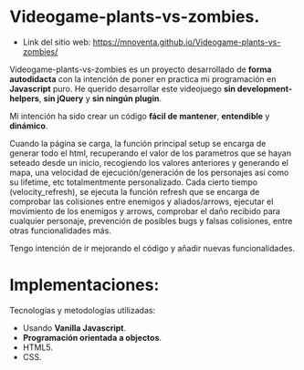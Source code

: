 # Videogame-plants-vs-zombies.
- Link del sitio web: https://mnoventa.github.io/Videogame-plants-vs-zombies/

Videogame-plants-vs-zombies es un proyecto desarrollado de **forma autodidacta** con la intención de poner en practica mi programación en **Javascript** puro.
He querido desarrollar este videojuego **sin development-helpers**, **sin jQuery** y **sin ningún plugin**.

Mi intención ha sido crear un código **fácil de mantener**, **entendible** y **dinámico**. 

Cuando la página se carga, la función principal setup se encarga de generar todo el html, recuperando el valor de los parametros que se hayan seteado desde un inicio, recogiendo los valores anteriores y generando el mapa, una velocidad de ejecución/generación de los personajes así como su lifetime, etc totalmentmente personalizado.
Cada cierto tiempo (velocity_refresh), se ejecuta la función refresh que se encarga de comprobar las colisiones entre enemigos y aliados/arrows, ejecutar el movimiento de los enemigos y arrows, comprobar el daño recibido para cualquier personaje, prevención de posibles bugs y falsas colisiones, entre otras funcionalidades más.

Tengo intención de ir mejorando el código y añadir nuevas funcionalidades.

# Implementaciones:

Tecnologías y metodologías utilizadas:
- Usando **Vanilla Javascript**.
- **Programación orientada a objectos**.
- HTML5.
- CSS.
